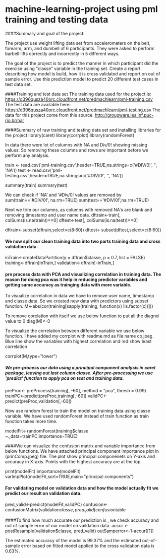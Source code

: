 # machine-learning-project using pml training and testing data

####Summary and goal of the project:

The project use weight lifting data set from accelerometers on the belt, forearm, arm, and dumbell of 6 participants. 
They were asked to perform barbell lifts correctly and incorrectly in 5 different ways. 

The goal of the project is to predict the manner in which participant did the exercise using "classe" variable in the training set.
Create a report describing how model is build, how it is cross validated and report on out of sample error.
Use this prediction model to predict 20 different test cases in test data set.


####Training and test data set
The training data used for the project is:
https://d396qusza40orc.cloudfront.net/predmachlearn/pml-training.csv
The test data are available here:
https://d396qusza40orc.cloudfront.net/predmachlearn/pml-testing.csv
The data for this project come from this source: http://groupware.les.inf.puc-rio.br/har

####Summary of raw training and testing data set and installing libraries for the project 
library(caret)
library(corrplot)
library(randomForest)

In data there were lot of columns with NA and Div/0! showing missing values. So removing these columns and rows are important before we perform any analysis.

train <- read.csv('pml-training.csv',header=TRUE,na.strings=c('#DIV/0!', '', 'NA')) 
test <- read.csv('pml-testing.csv',header=TRUE,na.strings=c('#DIV/0!', '', 'NA')) 

summary(train)
summary(test)

We can check if 'NA' and '#Div/0! values are removed by
sum(train=='#DIV/0!', na.rm=TRUE)
sum(test=='#DIV/0!',na.rm=TRUE)

Next we trim our columns, as columns with removed NA's are blank and removing timestamp and user name data.
dftrain<-train[, colSums(is.na(train))==0]
dftest<-test[, colSums(is.na(test))==0]

dftrain<-subset(dftrain,select=c(8:60))
dftest<-subset(dftest,select=c(8:60))


#### We now split our clean training data into two parts training data and cross validation data.
inTrain<-createDataPartition(y = dftrain$classe, p = 0.7, list = FALSE)
training<-dftrain[inTrain,]
validation<-dftrain[-inTrain,]

#### pre process data with PCA and visualizing correlation in training data. The reason for doing pca was it help in reducing predictor variables and getting same accuracy as trainging data with more variable.

To visualize correlation in data we have to remove user name, timestamp and classe data. So we created new data with predictors using subset function. 
M<-abs(cor(training[sapply(training, function(x) !is.factor(x))]))

To remove corelation with itself we use below function to put all the diagnol value to 0
diag(M)<-0

To visualize the correlation between different variable we use below function. I have added my corrplot with readme.md as file name co.jpeg. Blue line show the variables with highest correlation and red show least correlation 

corrplot(M,type="lower")

##### We pre-process our data using a principal component analysis in caret package, leaving out last column classe. After pre-processing we use 'predict' function to apply pca on test and training data.

preProc<- preProcess(training[, -60], method = "pca", thresh = 0.99)
trainPC<-predict(preProc,training[,-60])
validPC<-predict(preProc,validation[,-60])

Now use random forest to train the model on training data using classe variable. We have used randomForest instead of train function as train function takes more time.

modelFit<-randomForest(training$classe ~.,data=trainPC,importance=TRUE)

####We can visualize the confusion matrix and variable importance from below functions. We have attached principal component importance plot in (prinComp.jpeg) file. The plot show principal componenets on Y-axis and accuracy in X-axis. Points with the highest accuracy are at the top.

print(modelFit)
importance(modelFit)
varImpPlot(modelFit,sort=TRUE,main="principal components")

#### For validating model on validation data and how the model actually fit we predict our result on validation data.
pred_valid<-predict(modelFit,validPC)
confusion<-confusionMatrix(validation$classe,pred_valid)
confusion$table

####To find how much accurate our prediction is , we check accuracy and out of sample error of our model on vaildation data. 
accur <- postResample(validation$classe, pred_valid)
outSamperror<-1-accur[[1]]

The estimated accuracy of the model is 99.37% and the estimated out-of-sample error based on fitted model applied to the cross validation data is 0.63%.


























